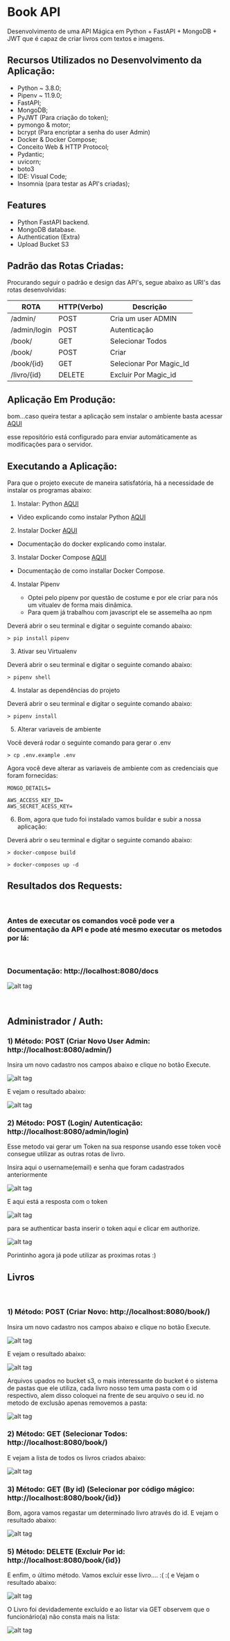 # Book API

Desenvolvimento de uma API Mágica em Python + FastAPI + MongoDB + JWT que é capaz de criar livros com textos e imagens.

## Recursos Utilizados no Desenvolvimento da Aplicação:

- Python ~ 3.8.0;
- Pipenv ~ 11.9.0;
- FastAPI;
- MongoDB;
- PyJWT (Para criação do token);
- pymongo & motor; 
- bcrypt (Para encriptar a senha do user Admin)
- Docker & Docker Compose;
- Conceito Web & HTTP Protocol;
- Pydantic;
- uvicorn;
- boto3
- IDE: Visual Code;
- Insomnia (para testar as API's criadas);

## Features
- Python FastAPI backend.
- MongoDB database.
- Authentication (Extra)
- Upload Bucket S3

## Padrão das Rotas Criadas: 

Procurando seguir o padrão e design das API's, segue abaixo as URI's das rotas desenvolvidas:

 ROTA                      |     HTTP(Verbo)   |      Descrição        | 
-------------------------  | ----------------- | --------------------- | 
/admin/                  |       POST         | Cria um user ADMIN      |
/admin/login                  |       POST         |  Autenticação    |  
/book/                  |       GET         | Selecionar Todos      | 
/book/                  |       POST        | Criar                 | 
/book/{id}     |       GET         | Selecionar Por Magic_Id     | 
/livro/{id}     |       DELETE      | Excluir Por Magic_id        |


## Aplicação Em Produção:

bom...caso queira testar a aplicação sem instalar o ambiente basta acessar [AQUI](https://s3-book-api.herokuapp.com/docs)

esse repositório está configurado para enviar automáticamente as modificações para o servidor.

## Executando a Aplicação:
Para que o projeto execute de maneira satisfatória, há a necessidade de instalar os programas abaixo:

1) Instalar: Python [AQUI](https://www.python.org/downloads/)
  - Video explicando como instalar Python [AQUI](https://www.youtube.com/watch?v=YdNiifNwt_M)

2) Instalar Docker [AQUI](https://docs.docker.com/engine/install/#server)

 - Documentação do docker explicando como instalar.

3) Instalar Docker Compose [AQUI](https://docs.docker.com/compose/install/)

 - Documentação de como installar Docker Compose.

4) Instalar Pipenv

    - Optei pelo pipenv por questão de costume e por ele  criar para nós um vitualev de forma mais dinâmica.
    - Para quem já trabalhou com javascript ele se assemelha ao npm

Deverá abrir o seu terminal e digitar o seguinte comando abaixo:

```
> pip install pipenv
```

3) Ativar seu Virtualenv

Deverá abrir o seu terminal e digitar o seguinte comando abaixo:

```
> pipenv shell
```

4) Instalar as dependências do projeto

Deverá abrir o seu terminal e digitar o seguinte comando abaixo:

```
> pipenv install
```

5) Alterar variaveis de ambiente

Você deverá rodar o seguinte comando para gerar o .env

```
> cp .env.example .env
```
Agora você deve alterar as variaveis de ambiente com as credenciais que foram fornecidas: 

```
MONGO_DETAILS=

AWS_ACCESS_KEY_ID=
AWS_SECRET_ACESS_KEY=
```


6) Bom, agora que tudo foi instalado vamos buildar e subir a nossa aplicação:

Deverá abrir o seu terminal e digitar o seguinte comando abaixo:
```
> docker-compose build 

> docker-composes up -d 
```

## Resultados dos Requests:
<br>

### Antes de executar os comandos você pode ver a documentação da API e pode até mesmo executar os metodos por lá:

<br>

### Documentação: http://localhost:8080/docs

![alt tag]()

<br>

## Administrador / Auth: 

### 1) Método: POST (Criar Novo User Admin: http://localhost:8080/admin/)

Insira um novo cadastro nos campos abaixo e clique no botão Execute.

![alt tag](https://i.imgur.com/0v6hqGw.png)

E vejam o resultado abaixo:

![alt tag](https://i.imgur.com/9Rl8VjQ.png)

### 2) Método: POST (Login/ Autenticação: http://localhost:8080/admin/login)

Esse metodo vai gerar um Token na sua response usando esse token você consegue utilizar as outras rotas de livro.

Insira aqui o username(email) e senha que foram cadastrados anteriormente

![alt tag](https://i.imgur.com/hVAWKBK.png)

E aqui está a resposta com o token 

![alt tag](https://i.imgur.com/R6nuHEe.png)

para se authenticar basta inserir o token aqui e clicar em authorize. 

![alt tag](https://i.imgur.com/VMfvQL2.png)

Porintinho agora já pode utilizar as proximas rotas :)
<br>

## Livros

<br>

### 1) Método: POST (Criar Novo: http://localhost:8080/book/)

Insira um novo cadastro nos campos abaixo e clique no botão Execute.

![alt tag](https://i.imgur.com/re2WVYk.png)

E vejam o resultado abaixo:

![alt tag]()


Arquivos upados no bucket s3, o mais interessante do bucket é o sistema de pastas que ele utiliza, cada livro nosso tem uma pasta com o id respectivo, alem disso coloquei na frente de seu arquivo o seu id. no metodo de exclusão apenas removemos a pasta:

![alt tag]()


### 2) Método: GET (Selecionar Todos: http://localhost:8080/book/)

E vejam a lista de todos os livros criados abaixo: 

![alt tag]()


### 3) Método: GET (By id) (Selecionar por código mágico: http://localhost:8080/book/{id})

Bom, agora vamos regastar um determinado livro através do id. E vejam o resultado abaixo:

![alt tag]()


### 5) Método: DELETE (Excluir Por id: http://localhost:8080/book/{id})

E enfim, o último método. Vamos excluir esse livro.... :( :( e Vejam o resultado abaixo:

![alt tag]()

O Livro foi devidademente excluído e ao listar via GET observem que o funcionário(a) não consta mais na lista:

![alt tag]()


